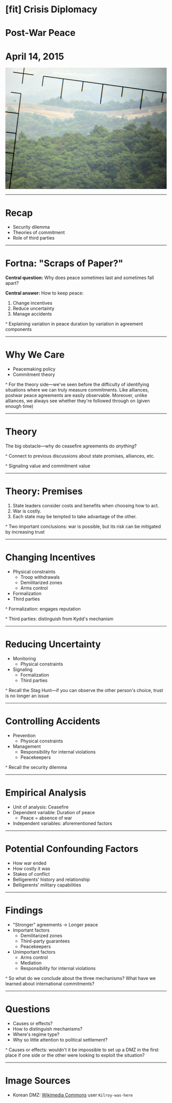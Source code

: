 # [fit] Crisis Diplomacy
# Post-War Peace
# April 14, 2015

![](img/korean-dmz.JPG)

---

# Recap

* Security dilemma
* Theories of commitment
* Role of third parties

---

# Fortna: "Scraps of Paper?"

**Central question:** Why does peace sometimes last and sometimes fall apart?

**Central answer:** How to keep peace:

1. Change incentives
2. Reduce uncertainty
3. Manage accidents

^ Explaining variation in peace duration by variation in agreement components

---

# Why We Care

* Peacemaking policy
* Commitment theory

^ For the theory side—we've seen before the difficulty of identifying situations where we can truly measure commitments.  Like alliances, postwar peace agreements are easily observable.  Moreover, unlike alliances, we always see whether they're followed through on (given enough time)

---

# Theory

The big obstacle—why do ceasefire agreements do *anything*?

^ Connect to previous discussions about state promises, alliances, etc.

^ Signaling value and commitment value

---

# Theory: Premises

1. State leaders consider costs and benefits when choosing how to act.
2. War is costly.
3. Each state may be tempted to take advantage of the other.

^ Two important conclusions: war is possible, but its risk can be mitigated by increasing trust

---

# Changing Incentives

* Physical constraints
    * Troop withdrawals
    * Demilitarized zones
    * Arms control
* Formalization
* Third parties

^ Formalization: engages reputation

^ Third parties: distinguish from Kydd's mechanism

---

# Reducing Uncertainty

* Monitoring
    * Physical constraints
* Signaling
    * Formalization
    * Third parties

^ Recall the Stag Hunt—if you can observe the other person's choice, trust is no longer an issue

---

# Controlling Accidents

* Prevention
    * Physical constraints
* Management
    * Responsibility for internal violations
    * Peacekeepers

^ Recall the security dilemma

---

# Empirical Analysis

* Unit of analysis: Ceasefire
* Dependent variable: Duration of peace
    * Peace = absence of war
* Independent variables: aforementioned factors

---

# Potential Confounding Factors

* How war ended
* How costly it was
* Stakes of conflict
* Belligerents' history and relationship
* Belligerents' military capabilities

---

# Findings

* "Stronger" agreements → Longer peace
* Important factors
    * Demilitarized zones
    * Third-party guarantees
    * Peacekeepers
* Unimportant factors
    * Arms control
    * Mediation
    * Responsibility for internal violations

^ So what do we conclude about the three mechanisms? What have we learned about international commitments?

---

# Questions

* Causes or effects?
* How to distinguish mechanisms?
* Where's regime type?
* Why so little attention to political settlement?

^ Causes or effects: wouldn't it be impossible to set up a DMZ in the first place if one side or the other were looking to exploit the situation?

---

# Image Sources

* Korean DMZ: [Wikimedia Commons](http://commons.wikimedia.org/wiki/File:The_Korean_Wall_in_the_DMZ.JPG) user `Kilroy-was-here`
